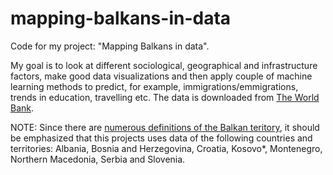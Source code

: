 # mapping-balkans-in-data
Code for my project: "Mapping Balkans in data". 

My goal is to look at different sociological, geographical and infrastructure factors, make good data visualizations and then apply couple of machine learning methods to predict, for example, immigrations/emmigrations, trends in education, travelling etc. The data is downloaded from [The World Bank][1]. 

NOTE: Since there are [numerous definitions of the Balkan teritory][2], it should be emphasized that this projects uses data of the following countries and territories: Albania, Bosnia and Herzegovina, Croatia, Kosovo*, Montenegro, Northern Macedonia, Serbia and Slovenia. 

[1]: http://www.worldbank.org/
[2]: https://en.wikipedia.org/wiki/Balkans#Definitions_and_boundaries
